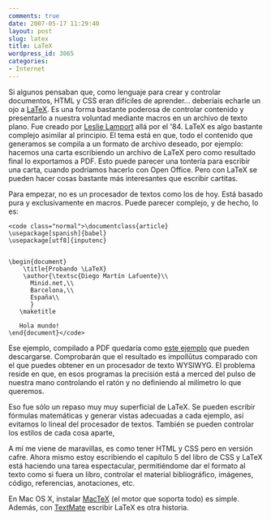 ```yaml
---
comments: true
date: 2007-05-17 11:29:40
layout: post
slug: latex
title: LaTeX
wordpress_id: 3065
categories:
- Internet
---
```


Si algunos pensaban que, como lenguaje para crear y controlar documentos, HTML y CSS eran difíciles de aprender… deberíais echarle un ojo a [LaTeX](http://www.latex-project.org/). Es una forma bastante poderosa de controlar contenido y presentarlo a nuestra voluntad mediante macros en un archivo de texto plano. Fue creado por [Leslie Lamport](http://es.wikipedia.org/wiki/Leslie_Lamport) allá por el '84. LaTeX es algo bastante complejo asimilar al principio. El tema está en que, todo el contenido que generamos se compila a un formato de archivo deseado, por ejemplo: hacemos una carta escribiendo un archivo de LaTeX pero como resultado final lo exportamos a PDF. Esto puede parecer una tontería para escribir una carta, cuando podríamos hacerlo con Open Office. Pero con LaTeX se pueden hacer cosas bastante más interesantes que escribir cartitas.





Para empezar, no es un procesador de textos como los de hoy. Está basado pura y exclusivamente en macros. Puede parecer complejo, y de hecho, lo es:




    
    <code class="normal">\documentclass{article}
    \usepackage[spanish]{babel}
    \usepackage[utf8]{inputenc}
    
    
    \begin{document}
    	\title{Probando \LaTeX}
    	\author{\textsc{Diego Martín Lafuente}\\
    	  Minid.net,\\
    	  Barcelona,\\
    	  España\\
    	  }
       \maketitle
    
       Hola mundo!
    \end{document}</code>





Ese ejemplo, compilado a PDF quedaría como [este ejemplo](/files/mi-prueba.pdf) que pueden descargarse. Comprobarán que el resultado es impollūtus comparado con el que puedes obtener en un procesador de texto WYSIWYG. El problema reside en que, en esos programas la precisión está a merced del pulso de nuestra mano controlando el ratón y no definiendo al milímetro lo que queremos.





Eso fue sólo un repaso muy muy superficial de LaTeX. Se pueden escribir fórmulas matemáticas y generar vistas adecuadas a cada ejemplo, así evitamos lo lineal del procesador de textos. También se pueden controlar los estilos de cada cosa aparte, 





A mí me viene de maravillas, es como tener HTML y CSS pero en versión cafre. Ahora mismo estoy escribiendo el capítulo 5 del libro de CSS y LaTeX está haciendo una tarea espectacular, permitiéndome dar el formato al texto como si fuera un libro, controlar el material bibliográfico, imágenes, código, referencias, anotaciones, etc.


	


En Mac OS X, instalar [MacTeX](http://www.tug.org/mactex/) (el motor que soporta todo) es simple. Además, con [TextMate](http://www.macromates.com) escribir LaTeX es otra historia.
